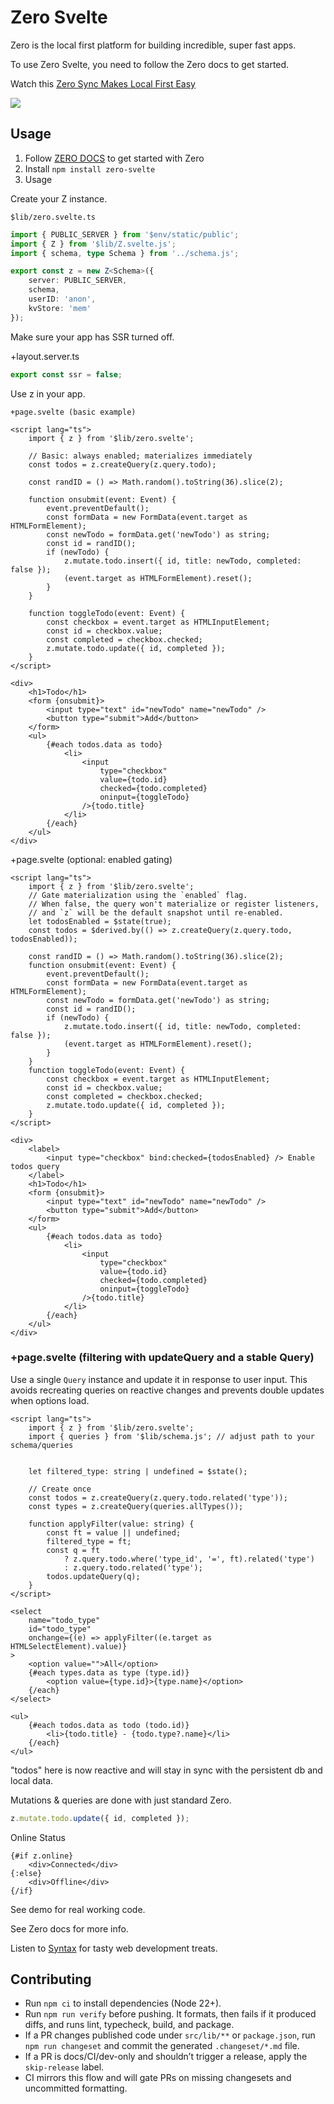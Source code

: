 # Zero Svelte

Zero is the local first platform for building incredible, super fast apps.

To use Zero Svelte, you need to follow the Zero docs to get started.

Watch this
[Zero Sync Makes Local First Easy](https://www.youtube.com/watch?v=hAxdOUgjctk&ab_channel=Syntax)

[<img src="./zero1.png">](https://www.youtube.com/watch?v=hAxdOUgjctk&ab_channel=Syntax)

## Usage

1. Follow [ZERO DOCS](https://zero.rocicorp.dev/docs/introduction) to get started with Zero
2. Install `npm install zero-svelte`
3. Usage

Create your Z instance.

`$lib/zero.svelte.ts`

```ts
import { PUBLIC_SERVER } from '$env/static/public';
import { Z } from '$lib/Z.svelte.js';
import { schema, type Schema } from '../schema.js';

export const z = new Z<Schema>({
	server: PUBLIC_SERVER,
	schema,
	userID: 'anon',
	kvStore: 'mem'
});
```

Make sure your app has SSR turned off.

+layout.server.ts

```ts
export const ssr = false;
```

Use z in your app.

`+page.svelte (basic example)`

```svelte
<script lang="ts">
	import { z } from '$lib/zero.svelte';

	// Basic: always enabled; materializes immediately
	const todos = z.createQuery(z.query.todo);

	const randID = () => Math.random().toString(36).slice(2);

	function onsubmit(event: Event) {
		event.preventDefault();
		const formData = new FormData(event.target as HTMLFormElement);
		const newTodo = formData.get('newTodo') as string;
		const id = randID();
		if (newTodo) {
			z.mutate.todo.insert({ id, title: newTodo, completed: false });
			(event.target as HTMLFormElement).reset();
		}
	}

	function toggleTodo(event: Event) {
		const checkbox = event.target as HTMLInputElement;
		const id = checkbox.value;
		const completed = checkbox.checked;
		z.mutate.todo.update({ id, completed });
	}
</script>

<div>
	<h1>Todo</h1>
	<form {onsubmit}>
		<input type="text" id="newTodo" name="newTodo" />
		<button type="submit">Add</button>
	</form>
	<ul>
		{#each todos.data as todo}
			<li>
				<input
					type="checkbox"
					value={todo.id}
					checked={todo.completed}
					oninput={toggleTodo}
				/>{todo.title}
			</li>
		{/each}
	</ul>
</div>
```

+page.svelte (optional: enabled gating)

```svelte
<script lang="ts">
	import { z } from '$lib/zero.svelte';
	// Gate materialization using the `enabled` flag.
	// When false, the query won't materialize or register listeners,
	// and `z` will be the default snapshot until re-enabled.
	let todosEnabled = $state(true);
	const todos = $derived.by(() => z.createQuery(z.query.todo, todosEnabled));

	const randID = () => Math.random().toString(36).slice(2);
	function onsubmit(event: Event) {
		event.preventDefault();
		const formData = new FormData(event.target as HTMLFormElement);
		const newTodo = formData.get('newTodo') as string;
		const id = randID();
		if (newTodo) {
			z.mutate.todo.insert({ id, title: newTodo, completed: false });
			(event.target as HTMLFormElement).reset();
		}
	}
	function toggleTodo(event: Event) {
		const checkbox = event.target as HTMLInputElement;
		const id = checkbox.value;
		const completed = checkbox.checked;
		z.mutate.todo.update({ id, completed });
	}
</script>

<div>
	<label>
		<input type="checkbox" bind:checked={todosEnabled} /> Enable todos query
	</label>
	<h1>Todo</h1>
	<form {onsubmit}>
		<input type="text" id="newTodo" name="newTodo" />
		<button type="submit">Add</button>
	</form>
	<ul>
		{#each todos.data as todo}
			<li>
				<input
					type="checkbox"
					value={todo.id}
					checked={todo.completed}
					oninput={toggleTodo}
				/>{todo.title}
			</li>
		{/each}
	</ul>
</div>
```

### +page.svelte (filtering with updateQuery and a stable Query)

Use a single `Query` instance and update it in response to user input. This avoids recreating queries on reactive changes and prevents double updates when options load.

```svelte
<script lang="ts">
	import { z } from '$lib/zero.svelte';
	import { queries } from '$lib/schema.js'; // adjust path to your schema/queries


	let filtered_type: string | undefined = $state();

	// Create once
	const todos = z.createQuery(z.query.todo.related('type'));
	const types = z.createQuery(queries.allTypes());

	function applyFilter(value: string) {
		const ft = value || undefined;
		filtered_type = ft;
		const q = ft
			? z.query.todo.where('type_id', '=', ft).related('type')
			: z.query.todo.related('type');
		todos.updateQuery(q);
	}
</script>

<select
	name="todo_type"
	id="todo_type"
	onchange={(e) => applyFilter((e.target as HTMLSelectElement).value)}
>
	<option value="">All</option>
	{#each types.data as type (type.id)}
		<option value={type.id}>{type.name}</option>
	{/each}
</select>

<ul>
	{#each todos.data as todo (todo.id)}
		<li>{todo.title} - {todo.type?.name}</li>
	{/each}
</ul>
```

"todos" here is now reactive and will stay in sync with the persistent db and local data.

Mutations & queries are done with just standard Zero.

```javascript
z.mutate.todo.update({ id, completed });
```

Online Status

```svelte
{#if z.online}
	<div>Connected</div>
{:else}
	<div>Offline</div>
{/if}
```

See demo for real working code.

See Zero docs for more info.

Listen to [Syntax](Syntax.fm) for tasty web development treats.

## Contributing

- Run `npm ci` to install dependencies (Node 22+).
- Run `npm run verify` before pushing. It formats, then fails if it produced diffs, and runs lint, typecheck, build, and package.
- If a PR changes published code under `src/lib/**` or `package.json`, run `npm run changeset` and commit the generated `.changeset/*.md` file.
- If a PR is docs/CI/dev-only and shouldn’t trigger a release, apply the `skip-release` label.
- CI mirrors this flow and will gate PRs on missing changesets and uncommitted formatting.
